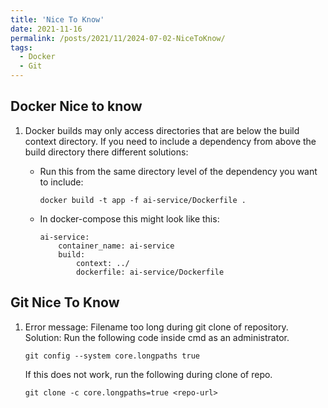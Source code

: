 ```yaml
---
title: 'Nice To Know'
date: 2021-11-16
permalink: /posts/2021/11/2024-07-02-NiceToKnow/
tags:
  - Docker
  - Git
--- 
```


Docker Nice to know
-------------------

1. Docker builds may only access directories that are below the build context directory. If you need to include a dependency from above the build directory there different solutions: 
    * Run this from the same directory level of the dependency you want to include: 
        ````shell
        docker build -t app -f ai-service/Dockerfile .
        ````
        
    * In docker-compose this might look like this: 
        ````shell
        ai-service: 
            container_name: ai-service
            build: 
                context: ../
                dockerfile: ai-service/Dockerfile
        ````

Git Nice To Know
---------------- 

1. Error message: Filename too long during git clone of repository. 
    Solution: Run the following code inside cmd as an administrator. 

    ````shell
    git config --system core.longpaths true
    `````

    If this does not work, run the following during clone of repo.

    ````shell
    git clone -c core.longpaths=true <repo-url>
    `````